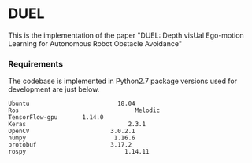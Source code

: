 # DUEL
This is the implementation of the paper "DUEL: Depth visUal Ego-motion Learning for Autonomous Robot Obstacle Avoidance"

### Requirements
The codebase is implemented in Python2.7 package versions used for development are just below.
```
Ubuntu                         18.04
Ros                                 Melodic
TensorFlow-gpu       1.14.0
Keras                             2.3.1
OpenCV                       3.0.2.1
numpy                         1.16.6
protobuf                     3.17.2
rospy                            1.14.11
